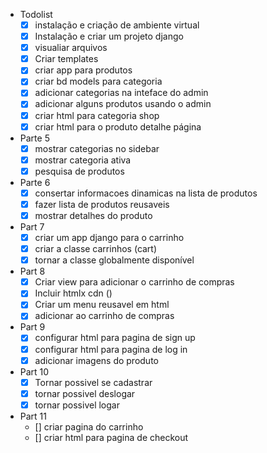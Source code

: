 - Todolist 
    - [x] instalação e criação de ambiente virtual
    - [x] Instalação e criar um projeto django 
    - [x] visualiar arquivos 
    - [x] Criar templates
    - [x] criar app para produtos 
    - [x] criar bd models para categoria
    - [x] adicionar categorias na inteface do admin
    - [x] adicionar alguns produtos usando o admin
    - [x] criar html para categoria shop
    - [x] criar html para o produto detalhe página 
- Parte 5
    - [x] mostrar categorias no sidebar
    - [x] mostrar categoria ativa
    - [x] pesquisa de produtos
- Parte 6
    - [x] consertar informacoes dinamicas na lista de produtos
    - [x] fazer lista de produtos reusaveis
    - [x] mostrar detalhes do produto
- Part 7
    - [x] criar um app django para o carrinho
    - [x] criar a classe carrinhos (cart)
    - [x] tornar a classe globalmente disponível 
- Part 8 
    - [x] Criar view para adicionar o carrinho de compras
    - [x] Incluir htmlx cdn (<script src="https://unpkg.com/htmx..org@1.7.0"></script>)
    - [x] Criar um menu reusavel em html 
    - [x] adicionar ao carrinho de compras
- Part 9
    - [x] configurar html para pagina de sign up 
    - [x] configurar html para pagina de log in
    - [x] adicionar imagens do produto 
- Part 10
    - [x] Tornar possivel se cadastrar
    - [x] tornar possivel deslogar
    - [x] tornar possivel logar
- Part 11
    - [] criar pagina do carrinho
    - [] criar html para pagina de checkout
    